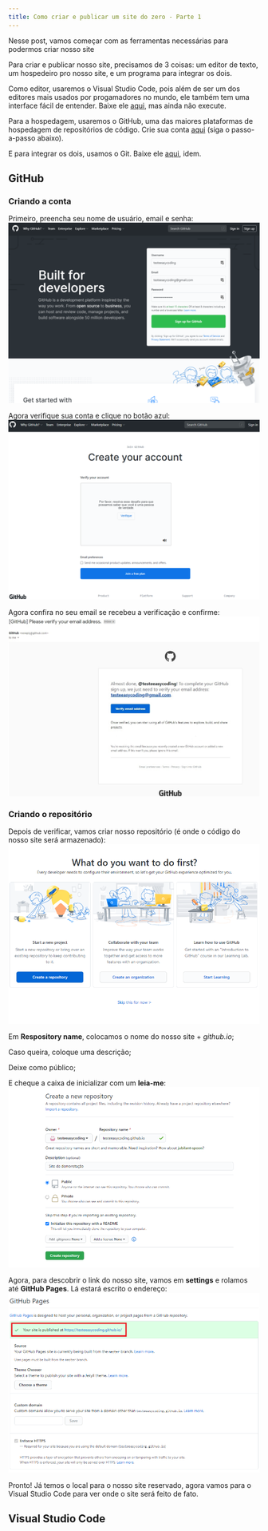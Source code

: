 ```yaml
---
title: Como criar e publicar um site do zero - Parte 1
---
```

Nesse post, vamos começar com as ferramentas necessárias para podermos criar nosso site

Para criar e publicar nosso site, precisamos de 3 coisas: um editor de texto, um hospedeiro pro nosso site, e um programa para integrar os dois.

<!--more-->

Como editor, usaremos o Visual Studio Code, pois além de ser um dos editores mais usados por progamadores no mundo, ele também tem uma interface fácil de entender. Baixe ele [aqui](https://code.visualstudio.com/), mas ainda não execute.

Para a hospedagem, usaremos o GitHub, uma das maiores plataformas de hospedagem de repositórios de código. Crie sua conta [aqui](https://github.com/) (siga o passo-a-passo abaixo).

E para integrar os dois, usamos o Git. Baixe ele [aqui](https://www.git-scm.com/), idem.

## GitHub

### Criando a conta

Primeiro, preencha seu nome de usuário, email e senha:
![github1.png](../images/github1.png)

Agora verifique sua conta e clique no botão azul:
![github2.png](../images/github2.png)

Agora confira no seu email se recebeu a verificação e confirme:
![github3.png](../images/github3.jpg)

### Criando o repositório

Depois de verificar, vamos criar nosso repositório (é onde o código do nosso site será armazenado):
![github4.png](../images/github4.png)

Em **Respository name**, colocamos o nome do nosso site + *github.io*;

Caso queira, coloque uma descrição;

Deixe como público;

E cheque a caixa de inicializar com um **leia-me**:
![github5.png](../images/github5.png)

Agora, para descobrir o link do nosso site, vamos em **settings** e rolamos até **GitHub Pages**. Lá estará escrito o endereço:
![github6.png](../images/github6.png)

Pronto! Já temos o local para o nosso site reservado, agora vamos para o Visual Studio Code para ver onde o site será feito de fato.

## Visual Studio Code